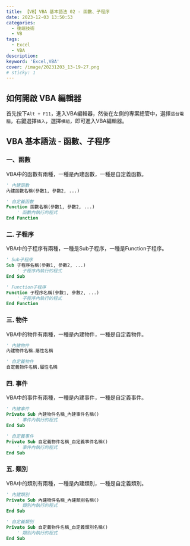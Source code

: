 ```yaml
---
title: 【VB】VBA 基本語法 02 - 函數、子程序
date: 2023-12-03 13:50:53
categories: 
  - 後端技術
  - VB
tags: 
  - Excel
  - VBA
description:
keyword: 'Excel,VBA'
cover: /image/20231203_13-19-27.png
# sticky: 1
---
```


## 如何開啟 VBA 編輯器
首先按下```Alt + F11```，進入VBA編輯器，然後在左側的專案總管中，選擇```這台電腦```，右鍵選擇```插入```，選擇```模組```，即可進入VBA編輯器。

## VBA 基本語法 - 函數、子程序
### 一、函數
VBA中的函數有兩種，一種是內建函數，一種是自定義函數。
```vb
' 內建函數
內建函數名稱(參數1, 參數2, ...)
```
```vb
' 自定義函數
Function 函數名稱(參數1, 參數2, ...)
    ' 函數內執行的程式
End Function
```

### 二. 子程序
VBA中的子程序有兩種，一種是Sub子程序，一種是Function子程序。
```vb
' Sub子程序
Sub 子程序名稱(參數1, 參數2, ...)
    ' 子程序內執行的程式
End Sub
```
```vb
' Function子程序
Function 子程序名稱(參數1, 參數2, ...)
    ' 子程序內執行的程式
End Function
```

### 三. 物件
VBA中的物件有兩種，一種是內建物件，一種是自定義物件。
```vb
' 內建物件
內建物件名稱.屬性名稱
```
```vb
' 自定義物件
自定義物件名稱.屬性名稱
```

### 四. 事件
VBA中的事件有兩種，一種是內建事件，一種是自定義事件。
```vb
' 內建事件
Private Sub 內建物件名稱_內建事件名稱()
    ' 事件內執行的程式
End Sub
```
```vb
' 自定義事件
Private Sub 自定義物件名稱_自定義事件名稱()
    ' 事件內執行的程式
End Sub
```

### 五. 類別
VBA中的類別有兩種，一種是內建類別，一種是自定義類別。
```vb
' 內建類別
Private Sub 內建物件名稱_內建類別名稱()
    ' 類別內執行的程式
End Sub
```
```vb
' 自定義類別
Private Sub 自定義物件名稱_自定義類別名稱()
    ' 類別內執行的程式
End Sub
```